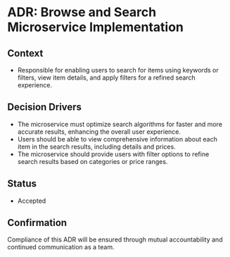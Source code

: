 # ADR: Browse and Search Microservice Implementation

## Context
* Responsible for enabling users to search for items using keywords or filters, view item details, and apply filters for a refined search experience.

## Decision Drivers
* The microservice must optimize search algorithms for faster and more accurate results, enhancing the overall user experience.
* Users should be able to view comprehensive information about each item in the search results, including details and prices.
* The microservice should provide users with filter options to refine search results based on categories or price ranges.
  
## Status
* Accepted

## Confirmation
Compliance of this ADR will be ensured through mutual accountability and continued communication as a team.
